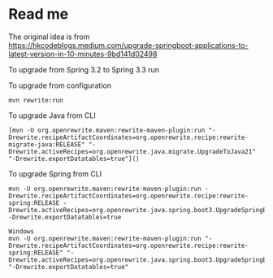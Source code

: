 # Read me

The original idea is from  
https://hkcodeblogs.medium.com/upgrade-springboot-applications-to-latest-version-in-10-minutes-9bd141d02498

To upgrade from Spring 3.2 to Spring 3.3 run

To upgrade from configuration

```
mvn rewrite:run
```

To upgrade Java from CLI

```
[mvn -U org.openrewrite.maven:rewrite-maven-plugin:run "-Drewrite.recipeArtifactCoordinates=org.openrewrite.recipe:rewrite-migrate-java:RELEASE" "-Drewrite.activeRecipes=org.openrewrite.java.migrate.UpgradeToJava21" "-Drewrite.exportDatatables=true"]()
```

To upgrade Spring from CLI

```
mvn -U org.openrewrite.maven:rewrite-maven-plugin:run -Drewrite.recipeArtifactCoordinates=org.openrewrite.recipe:rewrite-spring:RELEASE -Drewrite.activeRecipes=org.openrewrite.java.spring.boot3.UpgradeSpringBoot_3_3 -Drewrite.exportDatatables=true

Windows
mvn -U org.openrewrite.maven:rewrite-maven-plugin:run "-Drewrite.recipeArtifactCoordinates=org.openrewrite.recipe:rewrite-spring:RELEASE" "-Drewrite.activeRecipes=org.openrewrite.java.spring.boot3.UpgradeSpringBoot_3_3" "-Drewrite.exportDatatables=true"

```


